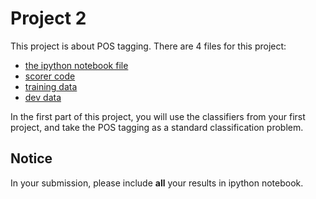# Project 2 #

This project is about POS tagging. There are 4 files for this project:

- [the ipython notebook file](Project2-problem-set.ipynb)
- [scorer code](scorer.py)
- [training data](oct27.train)
- [dev data](oct27.dev)

In the first part of this project, you will use the classifiers from your first project, and take the POS tagging as a standard classification problem.

## Notice ##

In your submission, please include **all** your results in ipython notebook. 